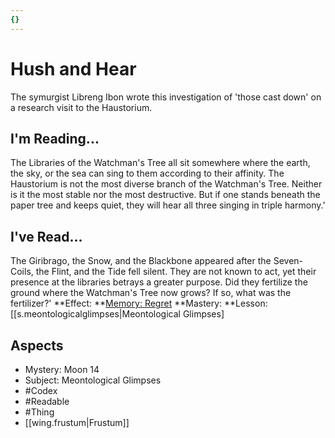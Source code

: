 ```yaml
---
{}
---
```

# Hush and Hear
The symurgist Libreng Ibon wrote this investigation of 'those cast down' on a research visit to the Haustorium.
## I'm Reading...
The Libraries of the Watchman's Tree all sit somewhere where the earth, the sky, or the sea can sing to them according to their affinity. The Haustorium is not the most diverse branch of the Watchman's Tree. Neither is it the most stable nor the most destructive. But if one stands beneath the paper tree and keeps quiet, they will hear all three singing in triple harmony.'
## I've Read...
The Giribrago, the Snow, and the Blackbone appeared after the Seven-Coils, the Flint, and the Tide fell silent. They are not known to act, yet their presence at the libraries betrays a greater purpose. Did they fertilize the ground where the Watchman's Tree now grows? If so, what was the fertilizer?'
**Effect: **[Memory: Regret](https://uadaf.theevilroot.xyz/rowenarium/element/mem.regret)
**Mastery: **Lesson: [[s.meontologicalglimpses|Meontological Glimpses]
## Aspects
- Mystery: Moon 14
- Subject: Meontological Glimpses
- #Codex
- #Readable
- #Thing
- [[wing.frustum|Frustum]]